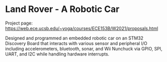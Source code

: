# Land Rover - A Robotic Car

Project page: https://web.ece.ucsb.edu/~yoga/courses/ECE153B/W2021/proposals.html

Designed and programmed an embedded robotic car on an STM32 Discovery Board that interacts with various sensor and peripheral I/O including accelerometers, bluetooth, sonar, and Wii Nunchuck via GPIO, SPI, UART, and I2C while handling hardware interrupts.
